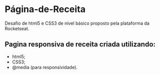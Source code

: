 
# Página-de-Receita
Desafio de html5 e CSS3 de nível básico proposto pela plataforma da Rocketseat.

## Pagina responsiva de receita criada utilizando: 
* html5;
* CSS3;
* @media (para responsividade).





